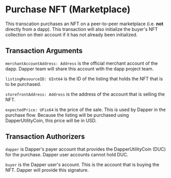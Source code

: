# Purchase NFT (Marketplace)

This transcation purchases an NFT on a peer-to-peer marketplace (i.e. **not** directly from a dapp). This transaction
will also initialize the buyer's NFT collection on their account if it has not already been initialized.

## Transaction Arguments
`merchantAccountAddress: Address` is the official merchant account of the dapp. Dapper team will share this account with the dapp project team.

`listingResourceID: UInt64` is the ID of the listing that holds the NFT that is to be purchased.

`storefrontAddress: Address` is the address of the account that is selling the NFT.

`expectedPrice: UFix64` is the price of the sale. This is used by Dapper in the purchase flow. Because the listing will be
purchased using DapperUtilityCoin, this price will be in USD.

## Transaction Authorizers

`dapper` is Dapper's payer account that provides the DapperUtilityCoin (DUC) for the purchase. Dapper user accounts cannot hold DUC.

`buyer` is the Dapper user's account. This is the account that is buying the NFT. Dapper will provide this signature.
